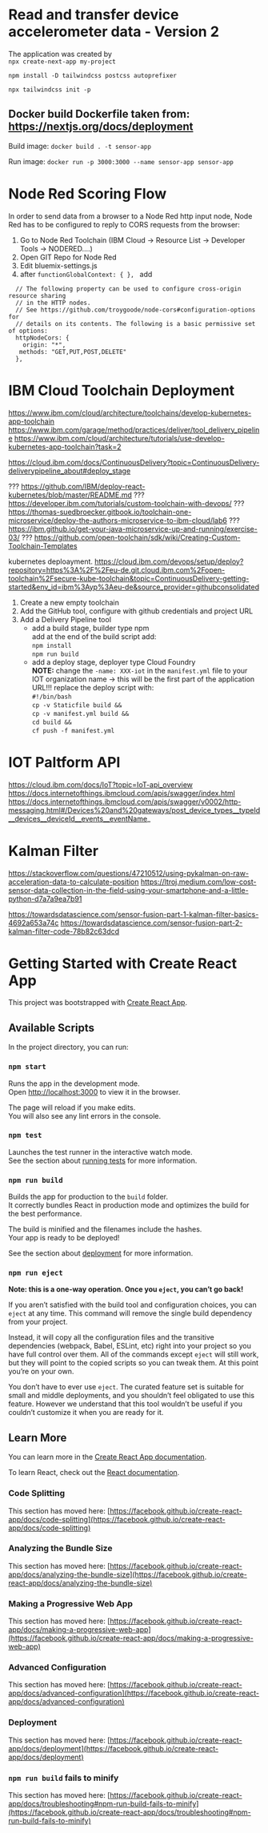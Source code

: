 # Read and transfer device accelerometer data - Version 2

The application was created by  
`npx create-next-app my-project`

`npm install -D tailwindcss postcss autoprefixer`

`npx tailwindcss init -p`

## Docker build Dockerfile taken from: https://nextjs.org/docs/deployment

Build image:
`docker build . -t sensor-app`

Run image:
`docker run -p 3000:3000 --name sensor-app sensor-app`



# Node Red Scoring Flow
In order to send data from a browser to a Node Red http input node, Node Red has to be configured to reply to CORS requests from the browser:

1. Go to Node Red Toolchain (IBM Cloud -> Resource List -> Developer Tools -> NODERED....)
2. Open GIT Repo for Node Red
3. Edit bluemix-settings.js
4. after `functionGlobalContext: { }, ` add  
  ```
    // The following property can be used to configure cross-origin resource sharing
    // in the HTTP nodes.
    // See https://github.com/troygoode/node-cors#configuration-options for
    // details on its contents. The following is a basic permissive set of options:
    httpNodeCors: {
      origin: "*",
     methods: "GET,PUT,POST,DELETE"
    },
  ```

# IBM Cloud Toolchain Deployment

https://www.ibm.com/cloud/architecture/toolchains/develop-kubernetes-app-toolchain
https://www.ibm.com/garage/method/practices/deliver/tool_delivery_pipeline
https://www.ibm.com/cloud/architecture/tutorials/use-develop-kubernetes-app-toolchain?task=2

https://cloud.ibm.com/docs/ContinuousDelivery?topic=ContinuousDelivery-deliverypipeline_about#deploy_stage

??? https://github.com/IBM/deploy-react-kubernetes/blob/master/README.md
??? https://developer.ibm.com/tutorials/custom-toolchain-with-devops/
??? https://thomas-suedbroecker.gitbook.io/toolchain-one-microservice/deploy-the-authors-microservice-to-ibm-cloud/lab6
??? https://ibm.github.io/get-your-java-microservice-up-and-running/exercise-03/
??? https://github.com/open-toolchain/sdk/wiki/Creating-Custom-Toolchain-Templates



kubernetes deploayment. https://cloud.ibm.com/devops/setup/deploy?repository=https%3A%2F%2Feu-de.git.cloud.ibm.com%2Fopen-toolchain%2Fsecure-kube-toolchain&topic=ContinuousDelivery-getting-started&env_id=ibm%3Ayp%3Aeu-de&source_provider=githubconsolidated

1) Create a new empty toolchain
2) Add the GitHub tool, configure with github credentials and project URL
3) Add a Delivery Pipeline tool
    - add a build stage, builder type npm  
    add at the end of the build script add:  
    `npm install`  
    `npm run build`  
    - add a deploy stage, deployer type Cloud Foundry  
    **NOTE:** change the `-name: XXX-iot` in the `manifest.yml` file to your IOT organization name -> this will be the first part of the application URL!!!
    replace the deploy script with:  
    `#!/bin/bash`  
    `cp -v Staticfile build &&`  
    `cp -v manifest.yml build &&`  
    `cd build &&`  
    `cf push -f manifest.yml`  

# IOT Paltform API

https://cloud.ibm.com/docs/IoT?topic=IoT-api_overview
https://docs.internetofthings.ibmcloud.com/apis/swagger/index.html
https://docs.internetofthings.ibmcloud.com/apis/swagger/v0002/http-messaging.html#/Devices%20and%20gateways/post_device_types__typeId__devices__deviceId__events__eventName_


# Kalman Filter
https://stackoverflow.com/questions/47210512/using-pykalman-on-raw-acceleration-data-to-calculate-position
https://ltroj.medium.com/low-cost-sensor-data-collection-in-the-field-using-your-smartphone-and-a-little-python-d7a7a9ea7b91

https://towardsdatascience.com/sensor-fusion-part-1-kalman-filter-basics-4692a653a74c
https://towardsdatascience.com/sensor-fusion-part-2-kalman-filter-code-78b82c63dcd

# Getting Started with Create React App

This project was bootstrapped with [Create React App](https://github.com/facebook/create-react-app).

## Available Scripts

In the project directory, you can run:

### `npm start`

Runs the app in the development mode.\
Open [http://localhost:3000](http://localhost:3000) to view it in the browser.

The page will reload if you make edits.\
You will also see any lint errors in the console.

### `npm test`

Launches the test runner in the interactive watch mode.\
See the section about [running tests](https://facebook.github.io/create-react-app/docs/running-tests) for more information.

### `npm run build`

Builds the app for production to the `build` folder.\
It correctly bundles React in production mode and optimizes the build for the best performance.

The build is minified and the filenames include the hashes.\
Your app is ready to be deployed!

See the section about [deployment](https://facebook.github.io/create-react-app/docs/deployment) for more information.

### `npm run eject`

**Note: this is a one-way operation. Once you `eject`, you can’t go back!**

If you aren’t satisfied with the build tool and configuration choices, you can `eject` at any time. This command will remove the single build dependency from your project.

Instead, it will copy all the configuration files and the transitive dependencies (webpack, Babel, ESLint, etc) right into your project so you have full control over them. All of the commands except `eject` will still work, but they will point to the copied scripts so you can tweak them. At this point you’re on your own.

You don’t have to ever use `eject`. The curated feature set is suitable for small and middle deployments, and you shouldn’t feel obligated to use this feature. However we understand that this tool wouldn’t be useful if you couldn’t customize it when you are ready for it.

## Learn More

You can learn more in the [Create React App documentation](https://facebook.github.io/create-react-app/docs/getting-started).

To learn React, check out the [React documentation](https://reactjs.org/).

### Code Splitting

This section has moved here: [https://facebook.github.io/create-react-app/docs/code-splitting](https://facebook.github.io/create-react-app/docs/code-splitting)

### Analyzing the Bundle Size

This section has moved here: [https://facebook.github.io/create-react-app/docs/analyzing-the-bundle-size](https://facebook.github.io/create-react-app/docs/analyzing-the-bundle-size)

### Making a Progressive Web App

This section has moved here: [https://facebook.github.io/create-react-app/docs/making-a-progressive-web-app](https://facebook.github.io/create-react-app/docs/making-a-progressive-web-app)

### Advanced Configuration

This section has moved here: [https://facebook.github.io/create-react-app/docs/advanced-configuration](https://facebook.github.io/create-react-app/docs/advanced-configuration)

### Deployment

This section has moved here: [https://facebook.github.io/create-react-app/docs/deployment](https://facebook.github.io/create-react-app/docs/deployment)

### `npm run build` fails to minify

This section has moved here: [https://facebook.github.io/create-react-app/docs/troubleshooting#npm-run-build-fails-to-minify](https://facebook.github.io/create-react-app/docs/troubleshooting#npm-run-build-fails-to-minify)
